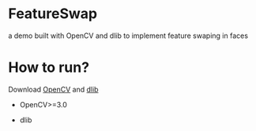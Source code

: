 # FeatureSwap
a demo built with OpenCV and dlib to implement feature swaping in faces


# How to run?

Download [OpenCV](http://opencv.org/downloads.html) and [dlib](http://dlib.net/)

- OpenCV>=3.0

- dlib
